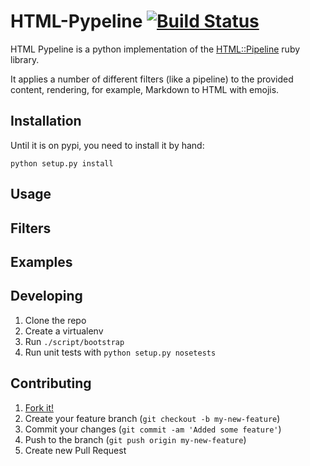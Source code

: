 # HTML-Pypeline [![Build Status](https://travis-ci.org/rsenk330/html-pypeline.png)](https://travis-ci.org/rsenk330/html-pypeline)

HTML Pypeline is a python implementation of the [HTML::Pipeline](https://github.com/jch/html-pipeline) ruby library.

It applies a number of different filters (like a pipeline) to the provided content, rendering, for example, Markdown to HTML with emojis.

## Installation

Until it is on pypi, you need to install it by hand:

    python setup.py install

## Usage

## Filters

## Examples

## Developing

1. Clone the repo
1. Create a virtualenv
1. Run `./script/bootstrap`
1. Run unit tests with `python setup.py nosetests`

## Contributing

1. [Fork it!](https://help.github.com/articles/fork-a-repo)
1. Create your feature branch (`git checkout -b my-new-feature`)
1. Commit your changes (`git commit -am 'Added some feature'`)
1. Push to the branch (`git push origin my-new-feature`)
1. Create new Pull Request

